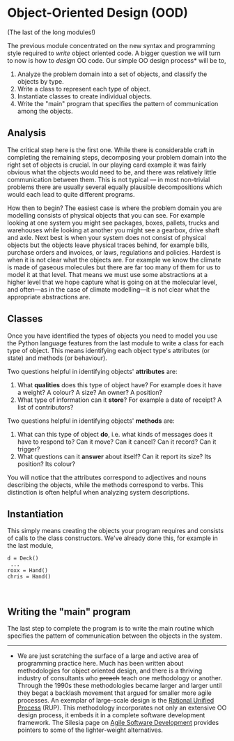 # Object-Oriented Design (OOD)

(The last of the long modules!)

The previous module concentrated on the new syntax and programming style required to _write_ object oriented code. A bigger question we will turn to now is how to _design_ OO code. Our simple OO design process* will be to,

1. Analyze the problem domain into a set of objects, and classify the objects by type.
2. Write a class to represent each type of object.
3. Instantiate classes to create individual objects.
4. Write the "main" program that specifies the pattern of communication among the objects.

## Analysis

The critical step here is the first one. While there is considerable craft in completing the remaining steps, decomposing your problem domain into the right set of objects is crucial. In our playing card example it was fairly obvious what the objects would need to be, and there was relatively little communication between them. This is not typical — in most non-trivial problems there are usually several equally plausible decompositions which would each lead to quite different programs.

How then to begin? The easiest case is where the problem domain you are modelling consists of physical objects that you can see. For example looking at one system you might see packages, boxes, pallets, trucks and warehouses while looking at another you might see a gearbox, drive shaft and axle. Next best is when your system does not consist of physical objects but the objects leave physical traces behind, for example bills, purchase orders and invoices, or laws, regulations and policies. Hardest is when it is not clear what the objects are. For example we know the climate is made of gaseous molecules but there are far too many of them for us to model it at that level. That means we must use some abstractions at a higher level that we hope capture what is going on at the molecular level, and often—as in the case of climate modelling—it is not clear what the appropriate abstractions are.

## Classes

Once you have identified the types of objects you need to model you use the Python language features from the last module to write a class for each type of object. This means identifying each object type's attributes (or state) and methods (or behaviour).

Two questions helpful in identifying objects' **attributes** are:

1. What **qualities** does this type of object have? For example does it have a weight? A colour? A size? An owner? A position?
2. What type of information can it **store**? For example a date of receipt? A list of contributors?

Two questions helpful in identifying objects' **methods** are:

1. What can this type of object **do**, i.e. what kinds of messages does it have to respond to? Can it move? Can it cancel? Can it record? Can it trigger?
2. What questions can it **answer** about itself? Can it report its size? Its position? Its colour?

You will notice that the attributes correspond to adjectives and nouns describing the objects, while the methods correspond to verbs. This distinction is often helpful when analyzing system descriptions.

## Instantiation

This simply means creating the objects your program requires and consists of calls to the class constructors. We've already done this, for example in the last module,

```
d = Deck()
 ...
roxx = Hand()
chris = Hand()
```

<br>

## Writing the "main" program

The last step to complete the program is to write the main routine which
specifies the pattern of communication between the objects in the
system.

------------------------------------------------------------------------

* We are just scratching the surface of a large and active area of
programming practice here. Much has been written about methodologies for
object oriented design, and there is a thriving industry of consultants
who ~~preach~~ teach one methodology or another. Through the 1990s these
methodologies became larger and larger until they begat a backlash
movement that argued for smaller more agile processes. An exemplar of
large-scale design is the [Rational Unified
Process](http://en.wikipedia.org/wiki/Rup) (RUP). This methodology
incorporates not only an extensive OO design process, it embeds it in a
complete software development framework. The Silesia page on [Agile
Software
Development](http://en.wikipedia.org/wiki/Agile_software_development) provides
pointers to some of the lighter-weight alternatives.
